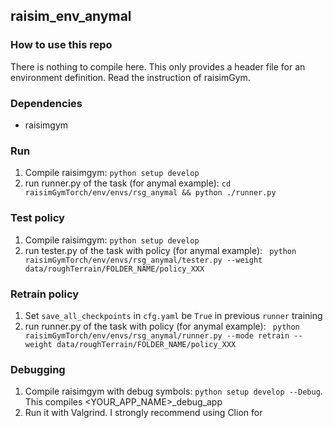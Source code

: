 ## raisim_env_anymal

### How to use this repo
There is nothing to compile here. This only provides a header file for an environment definition. Read the instruction of raisimGym. 

### Dependencies
- raisimgym

### Run

1. Compile raisimgym: ```python setup develop```
2. run runner.py of the task (for anymal example): ```cd raisimGymTorch/env/envs/rsg_anymal && python ./runner.py```

### Test policy

1. Compile raisimgym: ```python setup develop```
2. run tester.py of the task with policy (for anymal example): ``` python raisimGymTorch/env/envs/rsg_anymal/tester.py --weight data/roughTerrain/FOLDER_NAME/policy_XXX```

### Retrain policy

1. Set ```save_all_checkpoints``` in ```cfg.yaml``` be ```True``` in previous ```runner``` training
2. run runner.py of the task with policy (for anymal example): ``` python raisimGymTorch/env/envs/rsg_anymal/runner.py --mode retrain --weight data/roughTerrain/FOLDER_NAME/policy_XXX```

### Debugging
1. Compile raisimgym with debug symbols: ```python setup develop --Debug```. This compiles <YOUR_APP_NAME>_debug_app
2. Run it with Valgrind. I strongly recommend using Clion for 
